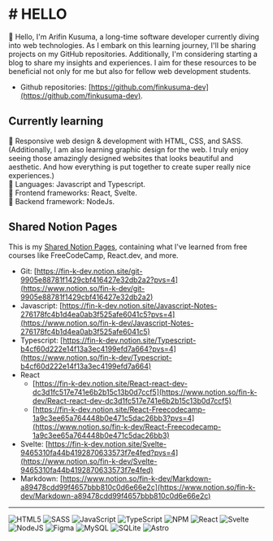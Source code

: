 # # HELLO

👋 Hello, I'm Arifin Kusuma, a long-time software developer currently diving into web technologies. As I embark on this learning journey, I'll be sharing projects on my GitHub repositories. Additionally, I'm considering starting a blog to share my insights and experiences. I aim for these resources to be beneficial not only for me but also for fellow web development students.

- Github repositories: [https://github.com/finkusuma-dev](https://github.com/finkusuma-dev).

## Currently learning

📙 Responsive web design & development with HTML, CSS, and SASS.  
 (Additionally, I am also learning graphic design for the web. I truly enjoy seeing those amazingly designed websites that looks beautiful and aesthetic. And how everything is put together to create super really nice experiences.)  
📙 Languages: Javascript and Typescript.  
📙 Frontend frameworks: React, Svelte.  
📙 Backend framework: NodeJs.

## Shared Notion Pages

This is my [Shared Notion Pages](https://www.notion.so/fin-k-dev/Shared-Pages-2aa95644cf66488190e719e7aaa44af5), containing what I've learned from free courses like FreeCodeCamp, React.dev, and more.

- Git: [https://fin-k-dev.notion.site/git-9905e88781f1429cbf416427e32db2a2?pvs=4](https://www.notion.so/fin-k-dev/git-9905e88781f1429cbf416427e32db2a2)
- Javascript: [https://fin-k-dev.notion.site/Javascript-Notes-276178fc4b1d4ea0ab3f525afe6041c5?pvs=4](https://www.notion.so/fin-k-dev/Javascript-Notes-276178fc4b1d4ea0ab3f525afe6041c5)
- Typescript: [https://fin-k-dev.notion.site/Typescript-b4cf60d222e14f13a3ec4199efd7a664?pvs=4](https://www.notion.so/fin-k-dev/Typescript-b4cf60d222e14f13a3ec4199efd7a664)
- React
  - [https://fin-k-dev.notion.site/React-react-dev-dc3d1fc517e741e6b2b15c13b0d7ccf5](https://www.notion.so/fin-k-dev/React-react-dev-dc3d1fc517e741e6b2b15c13b0d7ccf5)
  - [https://fin-k-dev.notion.site/React-Freecodecamp-1a9c3ee65a764448b0e471c5dac26bb3?pvs=4](https://www.notion.so/fin-k-dev/React-Freecodecamp-1a9c3ee65a764448b0e471c5dac26bb3)
- Svelte: [https://fin-k-dev.notion.site/Svelte-9465310fa44b4192870633573f7e4fed?pvs=4](https://www.notion.so/fin-k-dev/Svelte-9465310fa44b4192870633573f7e4fed)
- Markdown: [https://www.notion.so/fin-k-dev/Markdown-a89478cdd99f4657bbb810c0d6e66e2c](https://www.notion.so/fin-k-dev/Markdown-a89478cdd99f4657bbb810c0d6e66e2c)

---

![HTML5](https://img.shields.io/badge/html5-%23E34F26.svg?style=for-the-badge&logo=html5&logoColor=white)
![SASS](https://img.shields.io/badge/SASS-hotpink.svg?style=for-the-badge&logo=SASS&logoColor=white)
![JavaScript](https://img.shields.io/badge/javascript-%23323330.svg?style=for-the-badge&logo=javascript&logoColor=%23F7DF1E)
![TypeScript](https://img.shields.io/badge/typescript-%23007ACC.svg?style=for-the-badge&logo=typescript&logoColor=white)
![NPM](https://img.shields.io/badge/NPM-%23CB3837.svg?style=for-the-badge&logo=npm&logoColor=white)
![React](https://img.shields.io/badge/react-%2320232a.svg?style=for-the-badge&logo=react&logoColor=%2361DAFB)
![Svelte](https://img.shields.io/badge/svelte-%23f1413d.svg?style=for-the-badge&logo=svelte&logoColor=white)
![NodeJS](https://img.shields.io/badge/node.js-6DA55F?style=for-the-badge&logo=node.js&logoColor=white)
![Figma](https://img.shields.io/badge/figma-%23F24E1E.svg?style=for-the-badge&logo=figma&logoColor=white)
![MySQL](https://img.shields.io/badge/mysql-00758F.svg?style=for-the-badge&logo=mysql&logoColor=white)
![SQLite](https://img.shields.io/badge/sqlite-%2307405e.svg?style=for-the-badge&logo=sqlite&logoColor=white)
![Astro](https://img.shields.io/badge/astro-3b3157.svg?style=for-the-badge&logo=astro&logoColor=FF7E33)

<!---
finkusuma-dev/finkusuma-dev is a ✨ special ✨ repository because its `README.md` (this file) appears on your GitHub profile.
You can click the Preview link to take a look at your changes.
Markdown badges: https://ileriayo.github.io/markdown-badges/
--->
